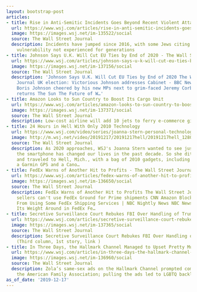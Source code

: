 ```yaml
---
layout: bootstrap-post
articles:
- title: Rise in Anti-Semitic Incidents Goes Beyond Recent Violent Attacks...
  url: https://www.wsj.com/articles/rise-in-anti-semitic-incidents-goes-beyond-recent-violent-attacks-11576611407
  image: https://images.wsj.net/im-135522/social
  source: The Wall Street Journal
  description: Incidents have jumped since 2016, with some Jews citing feelings of
    vulnerability not experienced for generations
- title: Johnson Says U.K. Will Cut EU Ties by End of 2020 - The Wall Street Journal
  url: https://www.wsj.com/articles/johnson-says-u-k-will-cut-eu-ties-by-end-of-2020-11576592223
  image: https://images.wsj.net/im-137156/social
  source: The Wall Street Journal
  description: 'Johnson Says U.K. Will Cut EU Ties by End of 2020 The Wall Street
    Journal UK election: Victorious Johnson addresses Cabinet - BBC News BBC News
    Boris Johnson cheered by his new MPs next to grim-faced Jeremy Corbyn as Parliament
    returns The Sun The Future of W…'
- title: Amazon Looks to Sun Country to Boost Its Cargo Unit
  url: https://www.wsj.com/articles/amazon-looks-to-sun-country-to-boost-its-cargo-unit-11576621801
  image: https://images.wsj.net/im-137371/social
  source: The Wall Street Journal
  description: Low-cost airline will add 10 jets to ferry e-commerce giant’s packages
- title: 24 Hours in Hell With Only 2010 Technology
  url: https://www.wsj.com/video/series/joanna-stern-personal-technology/24-hours-in-hell-with-only-2010-technology/EB55EA64-0FEA-44E6-BA66-275F6A561664
  image: http://m.wsj.net/video/20191217/20191217hell/20191217hell_1280x720.jpg
  source: The Wall Street Journal
  description: As 2020 approaches, WSJ's Joanna Stern wanted to see just how much
    the smartphone has changed our lives in the past decade. So she ditched her iPhone
    and traveled to Hell, Mich., with a bag of 2010 gadgets, including an old BlackBerry,
    a Garmin GPS and a Cano…
- title: FedEx Warns of Another Hit to Profits - The Wall Street Journal
  url: https://www.wsj.com/articles/fedex-warns-of-another-hit-to-profits-11576618506
  image: https://images.wsj.net/im-136650/social
  source: The Wall Street Journal
  description: FedEx Warns of Another Hit to Profits The Wall Street Journal Amazon
    sellers can't use FedEx Ground for Prime shipments CNN Amazon Blocking Sellers
    From Using Some FedEx Shipping Services | NBC Nightly News NBC News Amazon Throws
    Its Weight Around in FedEx Fe…
- title: Secretive Surveillance Court Rebukes FBI Over Handling of Trump Aide...
  url: https://www.wsj.com/articles/secretive-surveillance-court-rebukes-fbi-over-handling-of-surveillance-of-trump-aide-11576615299
  image: https://images.wsj.net/im-137365/social
  source: The Wall Street Journal
  description: Secretive Surveillance Court Rebukes FBI Over Handling of Trump Aide...
    (Third column, 1st story, link )
- title: In Three Days, the Hallmark Channel Managed to Upset Pretty Much Everyone
  url: https://www.wsj.com/articles/in-three-days-the-hallmark-channel-managed-to-upset-pretty-much-everyone-11576607566
  image: https://images.wsj.net/im-136960/social
  source: The Wall Street Journal
  description: Zola’s same-sex ads on the Hallmark Channel prompted complaints from
    the American Family Association; pulling the ads led to LGBTQ backlash
as_of_date: '2019-12-17'
---
```


